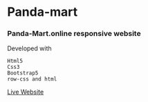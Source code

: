 # Panda-mart

### Panda-Mart.online responsive website

Developed with
```
Html5
Css3
Bootstrap5
row-css and html
```
[Live Website](https://rittiksheikh.github.io/Panda-mart/)
